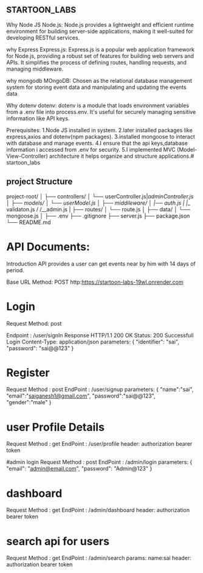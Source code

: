 ## STARTOON_LABS
Why Node JS
Node.js: Node.js provides a lightweight and efficient runtime environment for building server-side applications, making it well-suited for developing RESTful services.

why Express
Express.js: Express.js is a popular web application framework for Node.js, providing a robust set of features for building web servers and APIs. It simplifies the process of defining routes, handling requests, and managing middleware.

why mongodb
MOngoDB: Chosen as the relational database management system for storing event data and manipulating and updating the events data

Why dotenv
dotenv: dotenv is a module that loads environment variables from a .env file into process.env. It's useful for securely managing sensitive information like API keys.

Prerequisites:
1.Node JS installed in system. 2.later installed packages like express,axios and dotenv(npm packages). 3.installed mongoose to interact with database and manage events. 4.I ensure that the api keys,database information i accessed from .env for security. 5.I implemented MVC (Model-View-Controller) architecture it helps organize and structure applications.# startoon_labs

## project Structure
project-root/ │ ├── controllers/ │ └── userController.js|_adminController.js │ ├── models/ │ └── userModel.js │ ├── middileware/ │ |── auth.js | |__ validaton.js / /__admin.js | ├── routes/ │ └── route.js │ ├── data/ │ └── mongoose.js │ ├── .env ├── .gitignore ├── server.js ├── package.json └── README.md

 # API Documents:
Introduction
API provides a user can get events near by him with 14 days of period.

Base URL
Method: POST http:https://startoon-labs-19wl.onrender.com
# Login
Request
Method: post

Endpoint : /user/signIn  Response HTTP/1.1 200 OK
Status: 200 Successfull Login Content-Type: application/json
parameters:
{
    "identifier": "sai",
    "password": "sai@@123"
}
# Register
Request
Method : post
 EndPoint : /user/signup 
parameters:
{
    "name":"sai",
    "email":"saiganesh1@gmail.com",
    "password":"sai@@123",
    "gender":"male"
}

# user Profile Details
Request
Method : get
 EndPoint : /user/profile
header:
authorization bearer token

#admin login
Request
Method : post
 EndPoint : /admin/login 
parameters:
{
    "email": "admin@email.com",
    "password": "Admin@123"
}

# dashboard
Request
Method : get
 EndPoint : /admin/dashboard
header:
authorization bearer token

# search api for users
Request
Method : get
 EndPoint : /admin/search
params:
name:sai
header:
authorization bearer token



